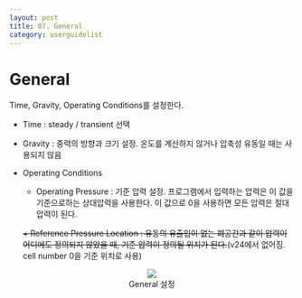```yaml
---
layout: post
title: 07. General
category: userguidelist
---
```


# General

Time, Gravity, Operating Conditions를 설정한다.

* Time : steady / transient 선택

* Gravity : 중력의 방향과 크기 설정. 온도를 계산하지 않거나 압축성 유동일 때는 사용되지 않음

* Operating Conditions
  + Operating Pressure : 기준 압력 설정. 프로그램에서 입력하는 압력은 이 값을 기준으로하는 상대압력을 사용한다. 이 값으로 0을 사용하면 모든 압력은 절대압력이 된다.

  ~~+ Reference Pressure Location : 유동의 유출입이 없는 폐공간과 같이 압력이 어디에도 정의되지 않았을 때, 기준 압력이 정의될 위치가 된다.~~(v24에서 없어짐. cell number 0을 기준 위치로 사용)

<p align='center'>
    <img src="https://github.com/nextfoam/baram-pages/raw/main/screenshots/pic/general.png"><br> General 설정
</p>


